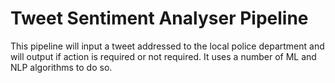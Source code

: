 # Tweet Sentiment Analyser Pipeline
 This pipeline will input a tweet addressed to the local police department and will output if action is required or not required. It uses a number of ML and NLP algorithms to do so. 
